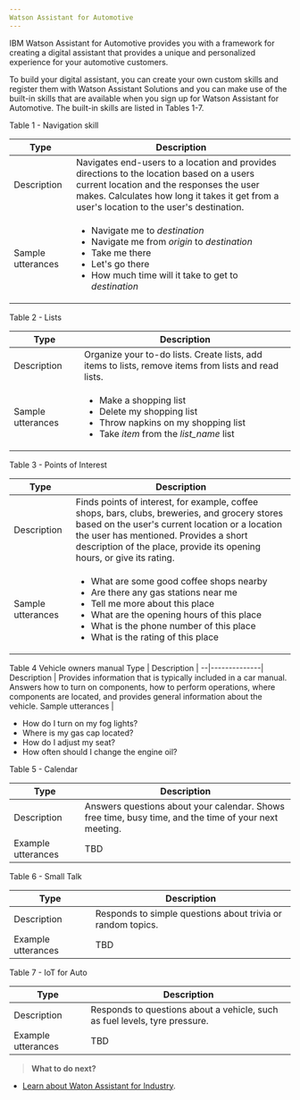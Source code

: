 ```yaml
---
Watson Assistant for Automotive
---
```

IBM Watson Assistant for Automotive provides you with a framework for creating a digital assistant that provides a unique and personalized experience for your automotive customers. 

To build your digital assistant, you can create your own custom skills and register them with Watson Assistant Solutions and you can make use of the built-in skills that are available when you sign up for Watson Assistant for Automotive.  The built-in skills are listed in Tables 1-7.

Table 1 - Navigation skill

Type | Description  |
--|--------------|
Description | Navigates end-users to a location and provides directions to the location based on a users current location and the responses the user makes.  Calculates how long it takes it get from a user's location to the user's destination.  
Sample utterances | <ul><li>Navigate me to _destination_ </li><li>Navigate me from _origin_ to _destination_</li><li>Take me there</li><li>Let's go there</li><li>How much time will it take to get to _destination_</li></ul>

Table 2 - Lists

Type | Description | 
--|--------------|
Description | Organize your to-do lists.  Create lists, add items to lists, remove items from lists and read lists.
Sample utterances | <ul><li>Make a shopping list</li><li>Delete my shopping list</li><li>Throw napkins on my shopping list</li><li>Take _item_ from the _list_name_ list</li></ul>

Table 3 - Points of Interest 

Type | Description |
--|--------------|
Description | Finds points of interest, for example, coffee shops, bars, clubs, breweries, and grocery stores based on the user's current location or a location the user has mentioned.  Provides a short description of the place, provide its opening hours, or give its rating.
Sample utterances | <ul><li>What are some good coffee shops nearby</li><li>Are there any gas stations near me</li><li>Tell me more about this place</li><li>What are the opening hours of this place</li><li>What is the phone number of this place</li><li>What is the rating of this place</li></ul>

Table 4 Vehicle owners manual
Type | Description | 
--|--------------|
Description | Provides information that is typically included in a car manual.  Answers how to turn on components, how to perform operations, where components are located, and provides general information about the vehicle.
Sample utterances | <ul><li>How do I turn on my fog lights? </li><li>Where is my gas cap located?</li><li>How do I adjust my seat?</li><li>How often should I change the engine oil?</li></ul>

Table 5 - Calendar

Type | Description |
--|--------------|
Description | Answers questions about your calendar. Shows free time, busy time, and the time of your next meeting.
Example utterances | TBD

Table 6 - Small Talk

Type | Description |
--|--------------|
Description | Responds to simple questions about trivia or random topics.
Example utterances | TBD

Table 7 - IoT for Auto

Type | Description |
--|--------------|
Description | Responds to questions about a vehicle, such as fuel levels, tyre pressure. 
Example utterances | TBD

> **What to do next?**<br/>
* [Learn about Waton Assistant for Industry]({{site.baseurl}}/flavour/industry).
